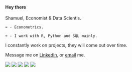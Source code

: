 #### Hey there
Shamuel, Economist & Data Scientis.

	➡️ - Econometrics.

	➡️ - I work with R, Python and SQL mainly.
	

I constantly work on projects, they will come out over time.

Message me on [LinkedIn](www.linkedin.com/in/shamuel-molina-duque-89700b240), or [email](shamuelsmd6@gmail.com) me.

<div>

  <img src="https://skillicons.dev/icons?i=bash" />
  <img src="https://skillicons.dev/icons?i=py" />
  <img src="https://skillicons.dev/icons?i=r" />
  <img src="https://skillicons.dev/icons?i=mysql" />
  <img src="https://skillicons.dev/icons?i=postgres" />
 
</div>

<br />

</div>
